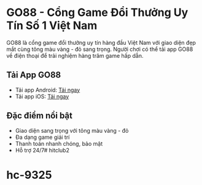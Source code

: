 # GO88 - Cổng Game Đổi Thưởng Uy Tín Số 1 Việt Nam

GO88 là cổng game đổi thưởng uy tín hàng đầu Việt Nam với giao diện đẹp mắt cùng tông màu vàng - đỏ sang trọng. Người chơi có thể tải app GO88 về điện thoại để trải nghiệm hàng trăm game hấp dẫn.

## Tải App GO88

- Tải app Android: [Tải ngay](https://web-hitclub.org/download/HitClubs.apk)
- Tải app iOS: [Tải ngay](https://apps.apple.com/us/app/plum-vs-the-rats/id6740838894)

## Đặc điểm nổi bật

- Giao diện sang trọng với tông màu vàng - đỏ
- Đa dạng game giải trí
- Thanh toán nhanh chóng, bảo mật
- Hỗ trợ 24/7# hitclub2
# hc-9325
